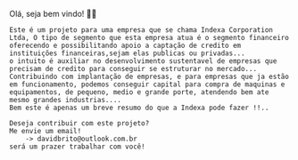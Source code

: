 Olá, seja bem vindo! 👋👋

    Este é um projeto para uma empresa que se chama Indexa Corporation Ltda, O tipo de segmento que esta empresa atua é o segmento financeiro
    oferecendo e possibilitando apoio a captação de credito em instituições financeiras,sejam elas publicas ou privadas...
    o intuito é auxiliar no desenvolvimento sustentavel de empresas que precisam de credito para conseguir se estruturar no mercado...
    Contribuindo com implantação de empresas, e para empresas que ja estão em funcionamento, podemos conseguir capital para compra de maquinas e equipamentos, de pequeno, medio e grande porte, atendendo bem ate mesmo grandes industrias....
    Bem este é apenas um breve resumo do que a Indexa pode fazer !!..

    Deseja contribuir com este projeto? 
    Me envie um email!
        -> davidbrito@outlook.com.br
    será um prazer trabalhar com você!